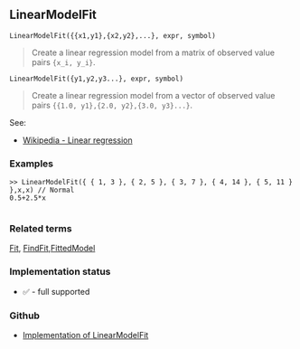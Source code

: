 ## LinearModelFit

```
LinearModelFit({{x1,y1},{x2,y2},...}, expr, symbol)
```

> Create a linear regression model from a matrix of observed value pairs `{x_i, y_i}`.
 
```
LinearModelFit({y1,y2,y3...}, expr, symbol)
```
> Create  a linear regression model from a vector of observed value pairs `{{1.0, y1},{2.0, y2},{3.0, y3}...}`.
   
See:  
* [Wikipedia - Linear regression](https://en.wikipedia.org/wiki/Linear_regression) 
 
### Examples

```
>> LinearModelFit({ { 1, 3 }, { 2, 5 }, { 3, 7 }, { 4, 14 }, { 5, 11 } },x,x) // Normal
0.5+2.5*x
 
```

### Related terms 
[Fit](Fit.md), [FindFit](FindFit.md),[FittedModel](FittedModel.md) 






### Implementation status

* &#x2705; - full supported

### Github

* [Implementation of LinearModelFit](https://github.com/axkr/symja_android_library/blob/master/symja_android_library/matheclipse-core/src/main/java/org/matheclipse/core/builtin/CurveFitterFunctions.java#L324) 
